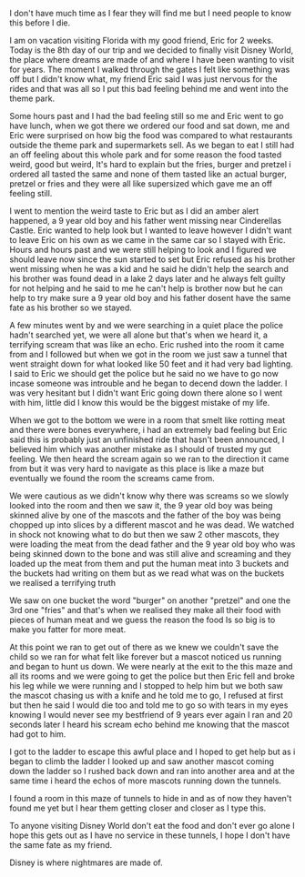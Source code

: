 I don't have much time as I fear they will find me but I need people to know this before I die.

I am on vacation visiting Florida with my good friend, Eric for 2 weeks. Today is the 8th day of our trip and we decided to finally visit Disney World, the place where dreams are made of and where I have been wanting to visit for years. The moment I walked through the gates I felt like something was off but I didn't know what, my friend Eric said I was just nervous for the rides and that was all so I put this bad feeling behind me and went into the theme park.

Some hours past and I had the bad feeling still so me and Eric went to go have lunch, when we got there we ordered our food and sat down, me and Eric  were surprised on how big the food was compared to what restaurants outside the theme park and supermarkets sell. As we began to eat I still had an off feeling about this whole park and for some reason the food tasted weird, good but weird, It's hard to explain but the fries, burger and pretzel i ordered all tasted the same and none of them tasted like an actual burger, pretzel or fries and they were all like supersized which gave me an off feeling still.


I went to mention the weird taste to Eric but as I did an amber alert happened, a 9 year old boy and his father went missing near Cinderellas Castle. Eric wanted to help look but I wanted to leave however I didn't want to leave Eric on his own as we came in the same car so I stayed with Eric. Hours and hours past and we were still helping to look and I figured we should leave now since the sun started to set but Eric refused as his brother went missing when he was a kid and he said he didn't help the search and his brother was found dead in a lake 2 days later and he always felt guilty for not helping and he said to me he can't help is brother now but he can help to try make sure a 9 year old boy and his father dosent have the same fate as his brother so we stayed.

A few minutes went by and we were searching in a quiet place the police hadn't searched yet, we were all alone but that's when we heard it, a terrifying scream that was like an echo. Eric rushed into the room it came from and I followed but when we got in the room we just saw a tunnel that went straight down for what looked like 50 feet and it had very bad lighting. I said to Eric we should get the police but he said no we have to go now incase someone was introuble and he began to decend down the ladder. I was very hesitant but I didn't want Eric going down there alone so I went with him, little did I know this would be the biggest mistake of my life.

When we got to the bottom we were in a room that smelt like rotting meat and there were bones everywhere, i had an extremely bad feeling but Eric said this is probably just an unfinished ride that hasn't been announced, I believed him which was another mistake as I should of trusted my gut feeling. We then heard the scream again so we ran to the direction it came from but it was very hard to navigate as this place is like a maze but eventually we found the room the screams came from.

We were cautious as we didn't know why there was screams so we slowly looked into the room and then we saw it, the 9 year old boy was being skinned alive by one of the mascots and the father of the boy was being chopped up into slices by a different mascot and he was dead. We watched in shock not knowing what to do but then we saw  2 other mascots, they were loading the meat from the dead father and the 9 year old boy who was being skinned down to the bone and was still alive and screaming and they loaded up the meat from them and put the human meat into 3 buckets and the buckets had writing on them but as we read what was on the buckets we realised a terrifying truth

We saw on one bucket the word "burger" on another "pretzel" and one the 3rd one "fries" and that's when we realised they make all their food with pieces of human meat and we guess the reason the food Is so big is to make you fatter for more meat.

At this point we ran to get out of there as we knew we couldn't save the child so we ran for what felt like forever but a mascot noticed us running and began to hunt us down. We were nearly at the exit to the this maze and all its rooms and we were going to get the police but then Eric fell and broke his leg while we were running and I stopped to help him but we both saw the mascot chasing us with a knife and he told me to go, I refused at first but then he said I would die too and told me to go so with tears in my eyes knowing I would never see my bestfriend of 9 years ever again I ran and 20 seconds later I heard his scream echo behind me knowing that the mascot had got to him.

I got to the ladder to escape this awful place and I hoped to get help but as i began to climb the ladder I looked up and saw another mascot coming down the ladder so I rushed back down and ran into another area and at the same time i heard the echos of more mascots running down the tunnels.

I found a room in this maze of tunnels to hide in and as of now they haven't found me yet but I hear them getting closer and closer as I type this.

To anyone visiting Disney World don't eat the food and don't ever go alone I hope this gets out as I have no service in these tunnels, I  hope I don't have the same fate as my friend.

Disney is where nightmares are made of.